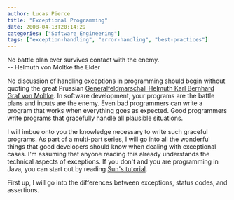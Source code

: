 ```yaml
---
author: Lucas Pierce
title: "Exceptional Programming"
date: 2008-04-13T20:14:29
categories: ["Software Engineering"]
tags: ["exception-handling", "error-handling", "best-practices"]
---
```


No battle plan ever survives contact with the enemy.  
-- Helmuth von Moltke the Elder

No discussion of handling exceptions in programming should begin without quoting the great Prussian [Generalfeldmarschall Helmuth Karl Bernhard Graf von Moltke](http://en.wikipedia.org/wiki/Helmuth_von_Moltke_the_Elder). In software development, your programs are the battle plans and inputs are the enemy. Even bad programmers can write a program that works when everything goes as expected. Good programmers write programs that gracefully handle all plausible situations.

I will imbue onto you the knowledge necessary to write such graceful programs. As part of a multi-part series, I will go into all the wonderful things that good developers should know when dealing with exceptional cases. I'm assuming that anyone reading this already understands the technical aspects of exceptions. If you don't and you are programming in Java, you can start out by reading [Sun's tutorial](http://java.sun.com/docs/books/tutorial/essential/exceptions/index.html).

First up, I will go into the differences between exceptions, status codes, and assertions.
